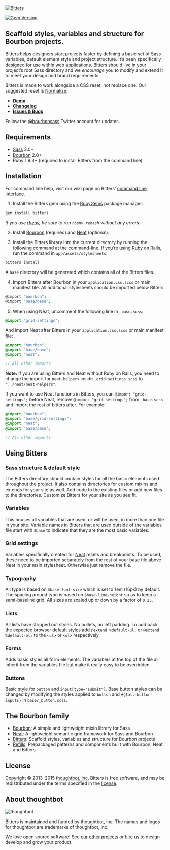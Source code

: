 [![Bitters](http://images.thoughtbot.com/bourbon/bitters-logo.svg)](http://bitters.bourbon.io)

[![Gem Version](http://img.shields.io/gem/v/bitters.svg?style=flat)](https://rubygems.org/gems/bitters)

## Scaffold styles, variables and structure for Bourbon projects.

Bitters helps designers start projects faster by defining a basic set of Sass variables, default element style and project structure. It’s been specifically designed for use within web applications. Bitters should live in your project’s root Sass directory and we *encourage* you to modify and extend it to meet your design and brand requirements.

Bitters is made to work alongside a CSS reset; not replace one. Our suggested reset is [Normalize](http://necolas.github.io/normalize.css).

- **[Demo](http://bitters.bourbon.io)**
- **[Changelog](https://github.com/thoughtbot/bitters/releases)**
- **[Issues & Bugs](https://github.com/thoughtbot/bitters/issues)**

Follow the [@bourbonsass](https://twitter.com/bourbonsass) Twitter account
for updates.

## Requirements

- [Sass](https://github.com/sass/sass) 3.0+
- [Bourbon](https://github.com/thoughtbot/bourbon) 2.0+
- Ruby 1.9.3+ (required to install Bitters from the command line)

## Installation

For command line help, visit our wiki page on Bitters’ [command line interface](https://github.com/thoughtbot/bitters/wiki/Command-Line-Interface).

1. Install the Bitters gem using the [RubyGems](https://rubygems.org) package manager:

  ```bash
  gem install bitters
  ```

  *If you use [rbenv](https://github.com/sstephenson/rbenv), be sure to run `rbenv rehash` without any errors.*

2. Install [Bourbon](https://github.com/thoughtbot/bourbon#installation) (required) and [Neat](https://github.com/thoughtbot/neat#installation) (optional).

3. Install the Bitters library into the current directory by running the following command at the command-line. If you’re using Ruby on Rails, run the command in `app/assets/stylesheets`:

  ```bash
  bitters install
  ```

  A `base` directory will be generated which contains all of the Bitters files.

4. Import Bitters after Bourbon in your `application.css.scss` or main manifest file. All additional stylesheets should be imported below Bitters.

  ```bash
  @import "bourbon";
  @import "base/base";
  ```

5. When using Neat, uncomment the following line in `_base.scss`:

  ```scss
  @import "grid-settings";
  ```

  And import Neat after Bitters in your `application.css.scss` or main manifest file:

  ```scss
  @import "bourbon";
  @import "base/base";
  @import "neat";

  // All other imports
  ```

  **Note:** If you are using Bitters and Neat without Ruby on Rails, you need to change the import for `neat-helpers` inside `_grid-settings.scss` to `"../neat/neat-helpers"`.

  If you want to use Neat functions in Bitters, you can `@import "grid-settings";` before Neat, remove `@import "grid-settings";` from `_base.scss` and import the rest of bitters after. For example:

  ```scss
  @import "bourbon";
  @import "base/grid-settings";
  @import "neat";
  @import "base/base";

  // All other imports
  ```

## Using Bitters

### Sass structure & default style
The Bitters directory should contain styles for all the basic elements used throughout the project. It also contains directories for custom mixins and extends for your site as well. Add code to the existing files or add new files to the directories. Customize Bitters for your site as you see fit.

### Variables
This houses all variables that are used, or will be used, in more than one file in your site. Variable names in Bitters that are used outside of the variables file start with `$base` to indicate that they are the most basic variables.

### Grid settings
Variables specifically created for [Neat](http://neat.bourbon.io) resets and breakpoints. To be used, these need to be imported separately from the rest of your base file above Neat in your main stylesheet. Otherwise just remove the file.

### Typography
All type is based on `$base-font-size` which is set to 1em (16px) by default. The spacing around type is based on `$base-line-height` so as to keep a semi-baseline grid. All sizes are scaled up or down by a factor of `0.25`.

### Lists
All lists have stripped out styles. No bullets, no left padding. To add back the expected browser default styles add `@extend %default-ul;` or `@extend %default-ol;` to the `<ul>` or `<ol>` respectively.

### Forms
Adds basic styles all form elements. The variables at the top of the file all inherit from the variables file but make it really easy to be overridden.

### Buttons
Basic style for `button` and `input[type="submit"]`. Base button styles can be
changed by modifying the styles applied to `button` and `#{$all-button-inputs}`
in `base/_button.scss`.

## The Bourbon family

- [Bourbon](https://github.com/thoughtbot/bourbon): A simple and lightweight mixin library for Sass
- [Neat](https://github.com/thoughtbot/neat): A lightweight semantic grid framework for Sass and Bourbon
- [Bitters](https://github.com/thoughtbot/bitters): Scaffold styles, variables and structure for Bourbon projects
- [Refills](https://github.com/thoughtbot/refills): Prepackaged patterns and components built with Bourbon, Neat and Bitters

## License

Copyright © 2013–2015 [thoughtbot, inc](http://thoughtbot.com). Bitters is free software, and may be redistributed under the terms specified in the [license](LICENSE.md).

## About thoughtbot

![thoughtbot](https://thoughtbot.com/logo.png)

Bitters is maintained and funded by thoughtbot, inc.
The names and logos for thoughtbot are trademarks of thoughtbot, inc.

We love open source software!
See [our other projects][community]
or [hire us][hire] to design develop and grow your product.

[community]: https://thoughtbot.com/community?utm_source=github
[hire]: https://thoughtbot.com/hire-us?utm_source=github
